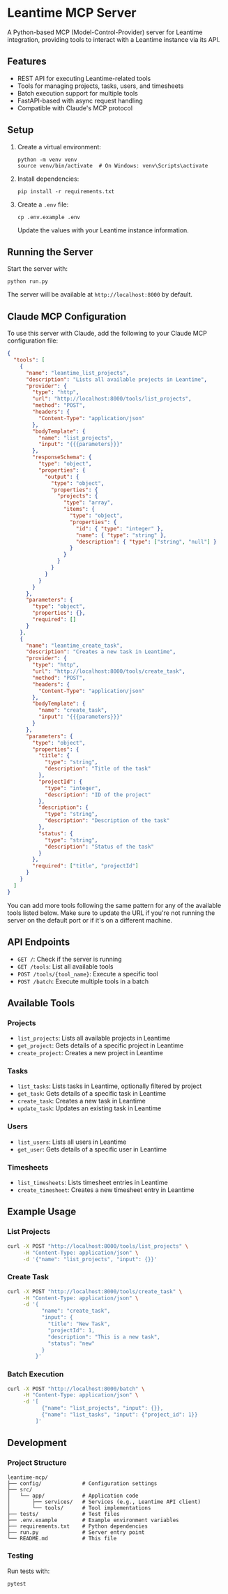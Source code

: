 # Leantime MCP Server

A Python-based MCP (Model-Control-Provider) server for Leantime integration, providing tools to interact with a Leantime instance via its API.

## Features

- REST API for executing Leantime-related tools
- Tools for managing projects, tasks, users, and timesheets
- Batch execution support for multiple tools
- FastAPI-based with async request handling
- Compatible with Claude's MCP protocol

## Setup

1. Create a virtual environment:
   ```
   python -m venv venv
   source venv/bin/activate  # On Windows: venv\Scripts\activate
   ```

2. Install dependencies:
   ```
   pip install -r requirements.txt
   ```

3. Create a `.env` file:
   ```
   cp .env.example .env
   ```
   Update the values with your Leantime instance information.

## Running the Server

Start the server with:
```
python run.py
```

The server will be available at `http://localhost:8000` by default.

## Claude MCP Configuration

To use this server with Claude, add the following to your Claude MCP configuration file:

```json
{
  "tools": [
    {
      "name": "leantime_list_projects",
      "description": "Lists all available projects in Leantime",
      "provider": {
        "type": "http",
        "url": "http://localhost:8000/tools/list_projects",
        "method": "POST",
        "headers": {
          "Content-Type": "application/json"
        },
        "bodyTemplate": {
          "name": "list_projects",
          "input": "{{{parameters}}}"
        },
        "responseSchema": {
          "type": "object",
          "properties": {
            "output": {
              "type": "object",
              "properties": {
                "projects": {
                  "type": "array",
                  "items": {
                    "type": "object",
                    "properties": {
                      "id": { "type": "integer" },
                      "name": { "type": "string" },
                      "description": { "type": ["string", "null"] }
                    }
                  }
                }
              }
            }
          }
        }
      },
      "parameters": {
        "type": "object",
        "properties": {},
        "required": []
      }
    },
    {
      "name": "leantime_create_task",
      "description": "Creates a new task in Leantime",
      "provider": {
        "type": "http",
        "url": "http://localhost:8000/tools/create_task",
        "method": "POST",
        "headers": {
          "Content-Type": "application/json"
        },
        "bodyTemplate": {
          "name": "create_task",
          "input": "{{{parameters}}}"
        }
      },
      "parameters": {
        "type": "object",
        "properties": {
          "title": {
            "type": "string",
            "description": "Title of the task"
          },
          "projectId": {
            "type": "integer",
            "description": "ID of the project"
          },
          "description": {
            "type": "string",
            "description": "Description of the task"
          },
          "status": {
            "type": "string",
            "description": "Status of the task"
          }
        },
        "required": ["title", "projectId"]
      }
    }
  ]
}
```

You can add more tools following the same pattern for any of the available tools listed below. Make sure to update the URL if you're not running the server on the default port or if it's on a different machine.

## API Endpoints

- `GET /`: Check if the server is running
- `GET /tools`: List all available tools
- `POST /tools/{tool_name}`: Execute a specific tool
- `POST /batch`: Execute multiple tools in a batch

## Available Tools

### Projects
- `list_projects`: Lists all available projects in Leantime
- `get_project`: Gets details of a specific project in Leantime
- `create_project`: Creates a new project in Leantime

### Tasks
- `list_tasks`: Lists tasks in Leantime, optionally filtered by project
- `get_task`: Gets details of a specific task in Leantime
- `create_task`: Creates a new task in Leantime
- `update_task`: Updates an existing task in Leantime

### Users
- `list_users`: Lists all users in Leantime
- `get_user`: Gets details of a specific user in Leantime

### Timesheets
- `list_timesheets`: Lists timesheet entries in Leantime
- `create_timesheet`: Creates a new timesheet entry in Leantime

## Example Usage

### List Projects

```bash
curl -X POST "http://localhost:8000/tools/list_projects" \
     -H "Content-Type: application/json" \
     -d '{"name": "list_projects", "input": {}}'
```

### Create Task

```bash
curl -X POST "http://localhost:8000/tools/create_task" \
     -H "Content-Type: application/json" \
     -d '{
           "name": "create_task", 
           "input": {
             "title": "New Task",
             "projectId": 1,
             "description": "This is a new task",
             "status": "new"
           }
         }'
```

### Batch Execution

```bash
curl -X POST "http://localhost:8000/batch" \
     -H "Content-Type: application/json" \
     -d '[
           {"name": "list_projects", "input": {}},
           {"name": "list_tasks", "input": {"project_id": 1}}
         ]'
```

## Development

### Project Structure

```
leantime-mcp/
├── config/             # Configuration settings
├── src/
│   └── app/            # Application code
│       ├── services/   # Services (e.g., Leantime API client)
│       └── tools/      # Tool implementations
├── tests/              # Test files
├── .env.example        # Example environment variables
├── requirements.txt    # Python dependencies
├── run.py              # Server entry point
└── README.md           # This file
```

### Testing

Run tests with:
```
pytest
```